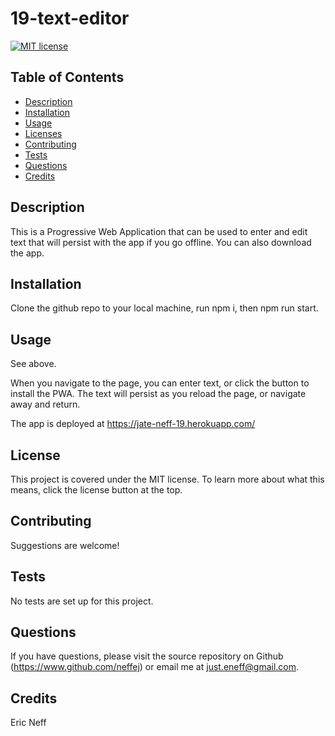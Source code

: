# 19-text-editor

  [![MIT license](https://img.shields.io/badge/License-MIT-blue.svg)](https://www.mit.edu/~amini/LICENSE.md)
  ## Table of Contents
  * [Description](#description)
  * [Installation](#installation)
  * [Usage](#usage)
  * [Licenses](#licenses)
  * [Contributing](#contributing)
  * [Tests](#tests)
  * [Questions](#questions)
  * [Credits](#credits)
  
  ## Description
  This is a Progressive Web Application that can be used to enter and edit text that will persist with the app if you go offline. You can also download the app.

  ## Installation
  Clone the github repo to your local machine, run npm i, then npm run start.

  ## Usage
  See above.

  When you navigate to the page, you can enter text, or click the button to install the PWA. The text will persist as you reload the page, or navigate away and return.

  The app is deployed at https://jate-neff-19.herokuapp.com/

  ## License 
 This project is covered under the MIT license. To learn more about what this means, click the license button at the top. 

  ## Contributing
  Suggestions are welcome!

  ## Tests
  No tests are set up for this project.

  ## Questions 
 If you have questions, please visit the source repository on Github (https://www.github.com/neffej) or email me at just.eneff@gmail.com.
  
  ## Credits
  Eric Neff
  